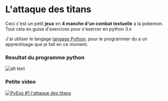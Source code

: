 # L'attaque des titans
Ceci c'est un petit **jeux** en **4 manche d'un combat textuelle** a la pokemon. Tout cela en guise d'exercices pour s'exercer en python 3.x

J'ai utiliser le langage [langage Python](https://www.python.org/). pour le programmer du a un apprentisage que je fait en ce moment. 

### Resultat du programme python 
![alt text](https://image.noelshack.com/fichiers/2018/26/5/1530227560-attaquedestitant.png)

### Petite video
[![PyExo #1 l'attaque des titans](http://i.imgur.com/Ot5DWAW.png)](https://www.youtube.com/watch?v=rzFngFt73oI "PyExo #1 l'attaque des titans")
